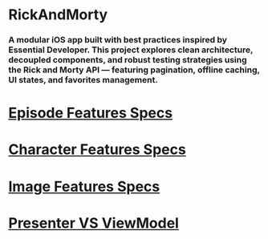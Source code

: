 # RickAndMorty
### A modular iOS app built with best practices inspired by Essential Developer. This project explores clean architecture, decoupled components, and robust testing strategies using the Rick and Morty API — featuring pagination, offline caching, UI states, and favorites management.

# [Episode Features Specs](./EpisodesFeaturesSpecs.md)

# [Character Features Specs](./CharacterFeaturesSpecs.md)

# [Image Features Specs](./ImageFeaturesSpecs.md)

# [Presenter VS ViewModel](/.PresenterVSViewModelSpecs.md)
